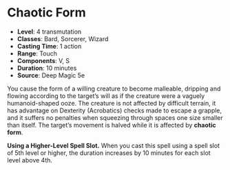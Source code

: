 # Chaotic Form

- **Level**: 4 transmutation
- **Classes**: Bard, Sorcerer, Wizard
- **Casting Time**: 1 action
- **Range**: Touch
- **Components**: V, S
- **Duration**: 10 minutes
- **Source**: Deep Magic 5e

You cause the form of a willing creature to become malleable, dripping and flowing according to the target’s will as if the creature were a vaguely humanoid-shaped ooze. The creature is not affected by difficult terrain, it has advantage on Dexterity (Acrobatics) checks made to escape a grapple, and it suffers no penalties when squeezing through spaces one size smaller than itself. The target’s movement is halved while it is affected by **chaotic form**.

**Using a Higher-Level Spell Slot.** When you cast this spell using a spell slot of 5th level or higher, the duration increases by 10 minutes for each slot level above 4th.
